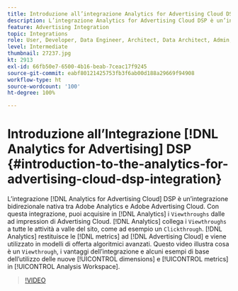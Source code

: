 ```yaml
---
title: Introduzione all’integrazione Analytics for Advertising Cloud DSP
description: L’integrazione Analytics for Advertising Cloud DSP è un’integrazione nativa bidirezionale tra Adobe Analytics e Adobe Advertising Cloud.
feature: Advertising Integration
topic: Integrations
role: User, Developer, Data Engineer, Architect, Data Architect, Admin, Leader
level: Intermediate
thumbnail: 27237.jpg
kt: 2913
exl-id: 66fb50e7-6500-4b16-beab-7ceac17f9245
source-git-commit: eabf80121425753fb3f6ab00d188a29669f94908
workflow-type: ht
source-wordcount: '100'
ht-degree: 100%

---
```


# Introduzione all’Integrazione [!DNL Analytics for Advertising] DSP {#introduction-to-the-analytics-for-advertising-cloud-dsp-integration}

L’integrazione [!DNL Analytics for Advertising Cloud] DSP è un’integrazione bidirezionale nativa tra Adobe Analytics e Adobe Advertising Cloud. Con questa integrazione, puoi acquisire in [!DNL Analytics] i `Viewthroughs` dalle ad impression di Advertising Cloud. [!DNL Analytics] collega i `Viewthroughs` a tutte le attività a valle del sito, come ad esempio un `Clickthrough`. [!DNL Analytics] restituisce le [!DNL metrics] ad [!DNL Advertising Cloud] e viene utilizzato in modelli di offerta algoritmici avanzati. Questo video illustra cosa è un `Viewthrough`, i vantaggi dell’integrazione e alcuni esempi di base dell’utilizzo delle nuove [!UICONTROL dimensions] e [!UICONTROL metrics] in [!UICONTROL Analysis Workspace].

>[!VIDEO](https://video.tv.adobe.com/v/27237/?quality=12&learn=on)
